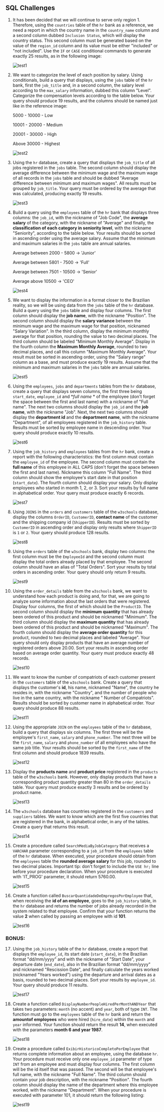 ## SQL Challenges 

1. It has been decided that we will continue to serve only region 1. Therefore, using the `countries` table of the `hr` bank as a reference, we need a report in which the country name in the `country_name` column and a second column dubbed `Inclusion Status`, which will display the country status. This second column must be generated based on the value of the `region_id` column and its value must be either "included" or "not included". Use the `IF` or `CASE` conditional commands to generate exactly 25 results, as in the following image:

    ![test1](images/test1.png)

2. We want to categorize the level of each position by salary. Using conditionals, build a query that displays, using the `jobs` table of the `hr` bank, first the `job_title` and, in a second column, the salary level according to the `max_salary` information, dubbed this column "Level". Categorize the compensation levels according to the table below. Your query should produce 19 results, and the columns should be named just like in the reference image:

    5000 - 10000 - Low

    10001 - 20000 - Medium

    20001 - 30000 - High

    Above 30000 - Highest

    ![test2](images/test2.png)

3. Using the `hr` database, create a query that displays the `job_title` of all jobs registered in the `jobs` table. The second column should display the average difference between the minimum wage and the maximum wage of all records in the `jobs` table and should be dubbed "Average difference between minimum and maximum wages". All results must be grouped by `job_title`. Your query must be ordered by the average that was calculated, producing exactly 19 results.

    ![test3](images/test3.png)

4. Build a query using the `employees` table of the `hr` bank that displays three columns: the `job_id`, with the nickname of "Job Code", the **average salary** of the category, with the nickname of "Average" and finally, the **classification of each category in seniority level**, with the nickname "Seniority", according to the table below. Your results should be sorted in ascending order using the average salary. Assume that the minimum and maximum salaries in the `jobs` table are annual salaries.

    Average between 2000 - 5800 -> 'Junior'

    Average between 5801 - 7500 -> 'Full'

    Average between 7501 - 10500 -> 'Senior'

    Average above 10500 -> 'CEO'

    ![test4](images/test4.png)

5. We want to display the information in a format closer to the Brazilian reality, so we will be using data from the `jobs` table of the `hr` database. Build a query using the `jobs` table and display four columns. The first column should display the **job name**, with the nickname "Position". The second column should display the **salary variance** between the minimum wage and the maximum wage for that position, nicknamed "Salary Variation". In the third column, display the minimum monthly average for that position, rounding the value to two decimal places. The third column should be labeled "Minimum Monthly Average". Display in the fourth column the **Maximum Monthly Average**, rounded to two decimal places, and call this column "Maximum Monthly Average". Your result must be sorted in ascending order, using the "Salary range" column as a base, and must produce exactly 19 results. Assume that the minimum and maximum salaries in the `jobs` table are annual salaries.

      ![test5](images/test5.png)

6. Using the `employees`, `jobs` and `departments` tables from the `hr` database, create a query that displays seven columns, the first three being `start_date`, `employee_id` and **full name* * of the employee (don't forget the space between the first and last name) with a nickname of "Full name". The next two columns should display the `job_id` and the **job name**, with the nickname "Job". Next, the next two columns should display the **department id** and the **department name**, with the nickname "Department", of all employees registered in the `job_history` table. Results must be sorted by employee name in descending order. Your query should produce exactly 10 results.

    ![test6](images/test6.png)

7. Using the `job_history` and `employees` tables from the `hr` bank, create a report with the following characteristics: the first column must contain the `employee_id` of the employee. The second column must contain the **full name** of this employee in ALL CAPS (don't forget the space between the first and last name). Nickname this column "Full Name". The third column should show the employee's start date in that position (`start_date`). The fourth column should display your salary. Only display employees who started in month 1, 2, or 3. Sort your results by full name in alphabetical order. Your query must produce exactly 6 records.

    ![test7](images/test7.png)

8. Using `JOINS` in the `orders` and `customers` table of the `w3schools` database, display the columns `OrderID`, `CustomerID`, **contact name** of the customer and the shipping company id (`ShipperID`). Results must be sorted by `CustomerID` in ascending order and display only results where `ShipperID` is `1` or `2`. Your query should produce 128 results.

    ![test8](images/test8.png)

9. Using the `orders` table of the `w3schools` bank, display two columns: the first column must be the `EmployeeId` and the second column must display the total orders already placed by that employee. The second column should have an alias of "Total Orders". Sort your results by total orders in ascending order. Your query should only return 9 results.

    ![test9](images/test9.png)

10. Using the `order_details` table from the `w3schools` bank, we want to understand how each product is doing and, for that, we are going to analyze some information about the last orders that were registered. Display four columns, the first of which should be the `ProductID`. The second column should display the **minimum quantity** that has already been ordered of this product and should be nicknamed "Minimum". The third column should display the **maximum quantity** that has already been ordered of this product and should be nicknamed "Maximum". The fourth column should display the **average order quantity** for this product, rounded to two decimal places and labeled "Average". Your query should only display products that have an average number of registered orders above 20.00. Sort your results in ascending order based on average order quantity. Your query must produce exactly 48 records.

    ![test10](images/test10.png)

11. We want to know the number of compatriots of each customer present in the `customers` table of the `w3schools` bank. Create a query that displays the customer's **id**, his name, nicknamed "Name", the country he resides in, with the nickname "Country", and the number of people who live in the same country, with the nickname " Number of Compatriots". Results should be sorted by customer name in alphabetical order. Your query should produce 88 results.

    ![test11](images/test11.png)

12. Using the appropriate `JOIN` on the `employees` table of the `hr` database, build a query that displays six columns. The first three will be the employee's `first_name`, `salary` and `phone_number`. The next three will be the `first_name`, `salary` and `phone_number` of all employees who have the same job title. Your results should be sorted by the `first_name` of the first column and should produce 1839 results.

    ![test12](images/test12.png)

13. Display the **products name** and **product price** registered in the `products` table of the `w3schools` bank. However, only display products that have a corresponding product quantity greater than 80 in the `order_details` table. Your query must produce exactly 3 results and be ordered by product name.

    ![test13](images/test13.png)

14. The `w3schools` database has countries registered in the `customers` and `suppliers` tables. We want to know which are the first five countries that are registered in the bank, in alphabetical order, in any of the tables. Create a query that returns this result.

    ![test14](images/test14.png)

15. Create a procedure called `SearchMediaByJobCategory` that receives a `VARCHAR` parameter corresponding to a `job_id` from the `employees` table of the `hr` database. When executed, your procedure should obtain from the `employees` table the **rounded average salary** for this job, rounded to two decimal places. Important tip: don't forget to include the `USE hr;` line before your procedure declaration. When your procedure is executed with 'IT_PROG' parameter, it should return 5760.00.

    ![test15](images/test15.png)

16. Create a function called `BuscarQuantidadeDeEmpregosPorEmployee` that, when receiving the **id of an employee**, goes to the `job_history` table, in the `hr` database and returns the number of jobs already recorded in the system related to that employee. Confirm that your function returns the value **2** when called by passing an employee with id **101**.

    ![test16](images/test16.png)

### BONUS:

17. Using the `job_history` table of the `hr` database, create a report that displays the `employee_id`, its start date (`start_date`), in the Brazilian format "dd/mm/yyyy" and with the nickname of "Start Date", your departure date (`end_date`), also in the Brazilian format "dd/mm/yyyy" and nicknamed "Rescission Date", and finally calculate the years worked (nicknamed "Years worked") using the departure and arrival dates as a basis, rounded to two decimal places. Sort your results by `employee_id`. Your query should produce 11 results.

    ![test17](images/test17.png)

18. Create a function called `DisplayNumberPeopleHiredPerMonthANDYear` that takes two parameters: `month` (no accent) and `year`, both of type `INT`. The function must go to the `employees` table of the `hr` bank and return the **amountof employees** who were hired (`hire_date`) within the `month` and `year` informed. Your function should return the result **14**, when executed with the parameters **month 6 and year 1987**.

     ![test18](images/test18.png)

19. Create a procedure called `ExibirHistoricoCompletoPorEmployee` that returns complete information about an employee, using the database `hr`. Your procedure must receive only one `employee_id` parameter of type `INT` from an employee and must display four columns. The first column will be the id itself that was passed. The second will be that employee's full name, with the nickname "Full Name". The third column should contain your job description, with the nickname "Position". The fourth column should display the name of the department where this employee worked, with the nickname "Department". When your procedure is executed with parameter 101, it should return the following listing:

     ![test19](images/test19.png)
